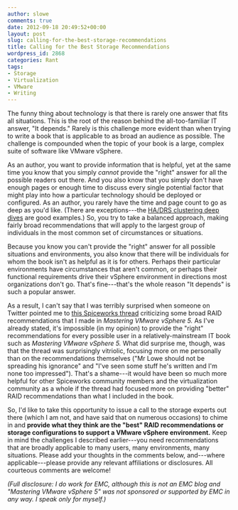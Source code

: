 ```yaml
---
author: slowe
comments: true
date: 2012-09-18 20:49:52+00:00
layout: post
slug: calling-for-the-best-storage-recommendations
title: Calling for the Best Storage Recommendations
wordpress_id: 2868
categories: Rant
tags:
- Storage
- Virtualization
- VMware
- Writing
---
```


The funny thing about technology is that there is rarely one answer that fits all situations. This is the root of the reason behind the all-too-familiar IT answer, "It depends." Rarely is this challenge more evident than when trying to write a book that is applicable to as broad an audience as possible. The challenge is compounded when the topic of your book is a large, complex suite of software like VMware vSphere.

As an author, you want to provide information that is helpful, yet at the same time you know that you simply _cannot_ provide the "right" answer for all the possible readers out there. And you also know that you simply don't have enough pages or enough time to discuss every single potential factor that might play into how a particular technology should be deployed or configured. As an author, you rarely have the time and page count to go as deep as you'd like. (There are exceptions---the [HA/DRS clustering deep dives](http://www.yellow-bricks.com/books/) are good examples.) So, you try to take a balanced approach, making fairly broad recommendations that will apply to the largest group of individuals in the most common set of circumstances or situations.

Because you know you can't provide the "right" answer for all possible situations and environments, you also know that there will be individuals for whom the book isn't as helpful as it is for others. Perhaps their particular environments have circumstances that aren't common, or perhaps their functional requirements drive their vSphere environment in directions most organizations don't go. That's fine---that's the whole reason "It depends" is such a popular answer.

As a result, I can't say that I was terribly surprised when someone on Twitter pointed me to [this Spiceworks thread](http://community.spiceworks.com/topic/259617-obviously-scott-lowe-hasn-t-met-sam) criticizing some broad RAID recommendations that I made in _Mastering VMware vSphere 5._ As I've already stated, it's impossible (in my opinion) to provide the "right" recommendations for every possible user in a relatively-mainstream IT book such as _Mastering VMware vSphere 5._ What did surprise me, though, was that the thread was surprisingly vitriolic, focusing more on me personally than on the recommendations themselves ("Mr Lowe should not be spreading his ignorance" and "I've seen some stuff he's written and I'm none too impressed"). That's a shame---it would have been so much more helpful for other Spiceworks community members and the virtualization community as a whole if the thread had focused more on providing "better" RAID recommendations than what I included in the book.

So, I'd like to take this opportunity to issue a call to the storage experts out there (which I am not, and have said that on numerous occasions) to chime in and **provide what they think are the "best" RAID recommendations or storage configurations to support a VMware vSphere environment.** Keep in mind the challenges I described earlier---you need recommendations that are broadly applicable to many users, many environments, many situations. Please add your thoughts in the comments below, and---where applicable---please provide any relevant affiliations or disclosures. All courteous comments are welcome!

_(Full disclosure: I do work for EMC, although this is not an EMC blog and "Mastering VMware vSphere 5" was not sponsored or supported by EMC in any way. I speak only for myself.)_
